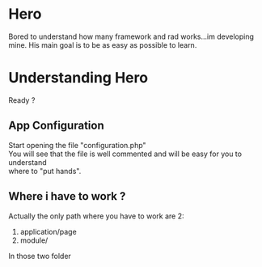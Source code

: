 # Hero
Bored to understand how many framework and rad works...im developing mine. 
His main goal is to be as easy as possible to learn.

# Understanding Hero
Ready ? 

## App Configuration
Start opening the file "configuration.php"  
You will see that the file is well commented and will be easy for you to understand  
where to "put hands".

## Where i have to work ?
Actually the only path where you have to work are 2:  

1. application/page
2. module/

In those two folder
